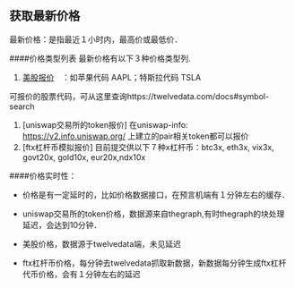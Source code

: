 ## 获取最新价格

最新价格：是指最近１小时内，最高价或最低价．

####价格类型列表
最新价格有以下３种价格类型列.
1.  [美股报价](stock.md)　：如苹果代码 AAPL；特斯拉代码 TSLA

可报价的股票代码，可从这里查询https://twelvedata.com/docs#symbol-search

1.  [uniswap交易所的token报价]
在uniswap-info: https://v2.info.uniswap.org/ 上建立的pair相关token都可以报价
1.  [ftx杠杆币模拟报价]
目前提交供以下７种x杠杆币：btc3x, eth3x, vix3x, govt20x, gold10x, eur20x,ndx10x

####价格实时性：
- 价格是有一定延时的，比如价格数据接口，在预言机端有１分钟左右的缓存．

- uniswap交易所的token价格，数据源来自thegraph,有时thegraph的块处理延迟，会达到10分钟．

- 美股价格，数据源于twelvedata端，未见延迟

- ftx杠杆币价格，每分钟去twelvedata抓取新数据，新数据每分钟生成ftx杠杆代币价格，会有１分钟左右的延迟

